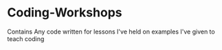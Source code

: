 # Coding-Workshops
Contains Any code written for lessons I've held on examples I've given to teach coding
